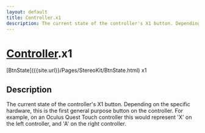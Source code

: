```yaml
---
layout: default
title: Controller.x1
description: The current state of the controller's X1 button. Depending on the specific hardware, this is the first general purpose button on the controller. For example, on an Oculus Quest Touch controller this would represent 'X' on the left controller, and 'A' on the right controller.
---
```

# [Controller]({{site.url}}/Pages/StereoKit/Controller.html).x1

<div class='signature' markdown='1'>
[BtnState]({{site.url}}/Pages/StereoKit/BtnState.html) x1
</div>

## Description
The current state of the controller's X1 button.
Depending on the specific hardware, this is the first general
purpose button on the controller. For example, on an Oculus Quest
Touch controller this would represent 'X' on the left controller,
and 'A' on the right controller.

